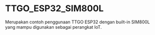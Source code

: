 # TTGO_ESP32_SIM800L
Merupakan contoh penggunaan TTGO ESP32 dengan built-in SIM800L yang mampu digunakan sebagai perangkat IoT.
